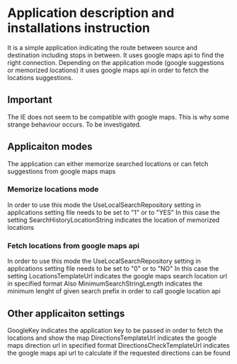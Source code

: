 # Application description and installations instruction

It is a simple application indicating the route between source and destination including stops in between.
It uses google maps api to find the right connection. Depending on the application mode (google suggestions or memorized locations) it uses google maps api in order to fetch the locations suggestions.

## Important
The IE does not seem to be compatible with google maps. This is why some strange behaviour occurs. To be investigated.

## Applicaiton modes
The application can either memorize searched locations or can fetch suggestions from google maps maps

### Memorize locations mode
In order to use this mode the UseLocalSearchRepository setting in applications setting file needs to be set to "1" or to "YES"
In this case the setting SearchHistoryLocationString indicates the location of memorized locations

### Fetch locations from google maps api
In order to use this mode the UseLocalSearchRepository setting in applications setting file needs to be set to "0" or to "NO"
In this case the setting LocationsTemplateUrl indicates the google maps search location url in specified format
Also MinimumSearchStringLength indicates the minimum lenght of given search prefix in order to call google location api

## Other applicaiton settings
GoogleKey indicates the application key to be passed in order to fetch the locations and show the map
DirectionsTemplateUrl indicates the google maps direction url in specified format
DirectionsCheckTemplateUrl indicates the google maps api url to calculate if the requested directions can be found

